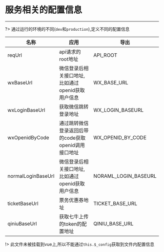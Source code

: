 # 服务相关的配置信息

---

?> 通过运行的环境的不同(`dev`和`production`),定义不同的配置信息


名称 | 应用 |导出
---|---|---|
reqUrl | api请求的root地址 |API_ROOT
wxBaseUrl | 微信登录后相关接口地址,比如通过openid获取用户信息 |WX_BASE_URL
wxLoginBaseUrl | 获取微信跳转登录地址 |WX_LOGIN_BASEURL
wxOpenidByCode | 通过跳转微信登录返回后带的code获取openid调用接口地址 |WX_OPENID_BY_CODE
normalLoginBaseUrl | 微信登录后相关接口地址,比如通过openid获取用户信息 |NORAML_LOGIN_BASEURL
ticketBaseUrl | 票务优惠券地址 |TICKET_BASE_URL
qiniuBaseUrl | 获取七牛上传的token的配置地址 |QINIU_BASE_URL

!> 此文件未被挂载到vue上,所以不能通过`this.$_config`获取到文件内配置信息